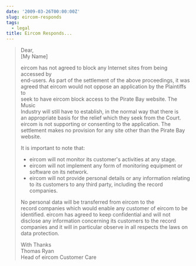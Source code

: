 ```yaml
---
date: '2009-03-26T00:00:00Z'
slug: eircom-responds
tags:
  - legal
title: Eircom Responds...
---
```


> Dear,  
> [My Name]
>
> eircom has not agreed to block any Internet sites from being accessed by  
> end-users. As part of the settlement of the above proceedings, it was  
> agreed that eircom would not oppose an application by the Plaintiffs to  
> seek to have eircom block access to the Pirate Bay website. The Music  
> Industry will still have to establish, in the normal way that there is  
> an appropriate basis for the relief which they seek from the Court.  
> eircom is not supporting or consenting to the application. The  
> settlement makes no provision for any site other than the Pirate Bay  
> website.
>
> It is important to note that:
>
> - eircom will not monitor its customer's activities at any stage.
> - eircom will not implement any form of monitoring equipment or software on
>   its network.
> - eircom will not provide personal details or any information relating to its
>   customers to any third party, including the record companies.
>
> No personal data will be transferred from eircom to the  
> record companies which would enable any customer of eircom to be  
> identified. eircom has agreed to keep confidential and will not  
> disclose any information concerning its customers to the record  
> companies and it will in particular observe in all respects the laws on  
> data protection.
>
> With Thanks  
> Thomas Ryan  
> Head of eircom Customer Care
